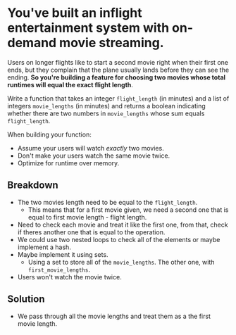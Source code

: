 # You've built an inflight entertainment system with on-demand movie streaming.
Users on longer flights like to start a second movie right when their first one ends, but they complain that the plane usually lands before they can see the ending. **So you're building a feature for choosing two movies whose total runtimes will equal the exact flight length**.

Write a function that takes an integer `flight_length` (in minutes) and a list of integers `movie_lengths` (in minutes) and returns a boolean indicating whether there are two numbers in `movie_lengths` whose sum equals `flight_length`.

When building your function:

- Assume your users will watch *exactly* two movies.
- Don't make your users watch the same movie twice.
- Optimize for runtime over memory.

## Breakdown
- The two movies length need to be equal to the `flight_length`.
    - This means that for a first movie given, we need a second one that is equal to first movie length - flight length.
- Need to check each movie and treat it like the first one, from that, check if theres another one that is equal to the operation.
- We could use two nested loops to check all of the elements or maybe implement a hash.
- Maybe implement it using sets.
    - Using a set to store all of the `movie_lengths`. The other one, with `first_movie_lengths`.
- Users won't watch the movie twice.

## Solution
- We pass through all the movie lengths and treat them as a the first movie length.
